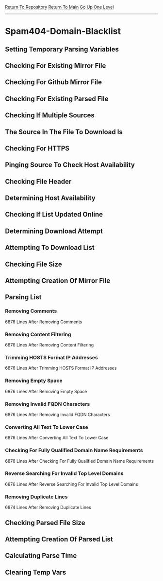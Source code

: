 [Return To Repository](https://github.com/deathbybandaid/piholeparser/)
[Return To Main](https://github.com/deathbybandaid/piholeparser/blob/master/RecentRunLogs/Mainlog.md)
[Go Up One Level](https://github.com/deathbybandaid/piholeparser/blob/master/RecentRunLogs/TopLevelScripts/30-Processing-Blacklists.md)
____________________________________
# Spam404-Domain-Blacklist
## Setting Temporary Parsing Variables
## Checking For Existing Mirror File
## Checking For Github Mirror File
## Checking For Existing Parsed File
## Checking If Multiple Sources
## The Source In The File To Download Is
## Checking For HTTPS
## Pinging Source To Check Host Availability
## Checking File Header
## Determining Host Availability
## Checking If List Updated Online
## Determining Download Attempt
## Attempting To Download List
## Checking File Size
## Attempting Creation Of Mirror File
## Parsing List
### Removing Comments
6876 Lines After Removing Comments
### Removing Content Filtering
6876 Lines After Removing Content Filtering
### Trimming HOSTS Format IP Addresses
6876 Lines After Trimming HOSTS Format IP Addresses
### Removing Empty Space
6876 Lines After Removing Empty Space
### Removing Invalid FQDN Characters
6876 Lines After Removing Invalid FQDN Characters
### Converting All Text To Lower Case
6876 Lines After Converting All Text To Lower Case
### Checking For Fully Qualified Domain Name Requirements
6876 Lines After Checking For Fully Qualified Domain Name Requirements
### Reverse Searching For Invalid Top Level Domains
6876 Lines After Reverse Searching For Invalid Top Level Domains
### Removing Duplicate Lines
6874 Lines After Removing Duplicate Lines
## Checking Parsed File Size
## Attempting Creation Of Parsed List
## Calculating Parse Time
## Clearing Temp Vars
